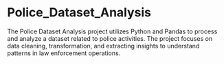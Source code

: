 # Police_Dataset_Analysis
The Police Dataset Analysis project utilizes Python and Pandas to process and analyze a dataset related to police activities. The project focuses on data cleaning, transformation, and extracting insights to understand patterns in law enforcement operations.
